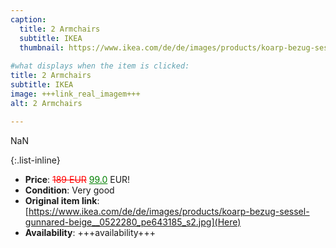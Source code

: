 ```yaml
---
caption:
  title: 2 Armchairs
  subtitle: IKEA
  thumbnail: https://www.ikea.com/de/de/images/products/koarp-bezug-sessel-gunnared-beige__0522280_pe643185_s2.jpg
  
#what displays when the item is clicked:
title: 2 Armchairs
subtitle: IKEA
image: +++link_real_imagem+++
alt: 2 Armchairs

---
```

NaN

{:.list-inline} 
- **Price**: <span style="color:red"><del>189 EUR</del></span> <span style="color:green"><ins>99.0</ins></span> EUR!
- **Condition**: Very good
- **Original item link**: [https://www.ikea.com/de/de/images/products/koarp-bezug-sessel-gunnared-beige__0522280_pe643185_s2.jpg](Here)
- **Availability**: +++availability+++
